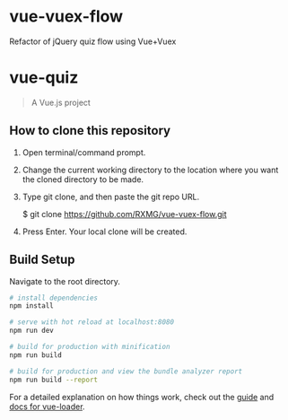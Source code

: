 # vue-vuex-flow
Refactor of jQuery quiz flow using Vue+Vuex

# vue-quiz

> A Vue.js project

## How to clone this repository

1. Open terminal/command prompt.

2. Change the current working directory to the location where you want the cloned directory to be made.

3. Type git clone, and then paste the git repo URL.

	$ git clone https://github.com/RXMG/vue-vuex-flow.git

4. Press Enter. Your local clone will be created.

## Build Setup

Navigate to the root directory.

``` bash
# install dependencies
npm install

# serve with hot reload at localhost:8080
npm run dev

# build for production with minification
npm run build

# build for production and view the bundle analyzer report
npm run build --report
```

For a detailed explanation on how things work, check out the [guide](http://vuejs-templates.github.io/webpack/) and [docs for vue-loader](http://vuejs.github.io/vue-loader).
